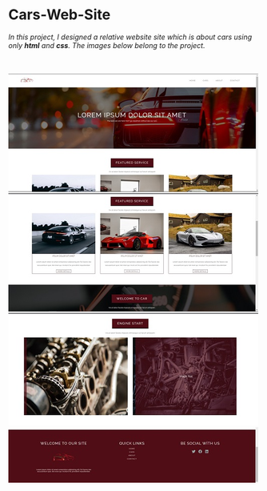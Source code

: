 # Cars-Web-Site
*In this project, I designed a relative website site which is about cars using only **html** and **css**.
The images below belong to the project.*

<br> <br>
<img src="https://github.com/Cagritrkmen/Cars-Web-Site/blob/master/project%20images/picture%201.jpg" alt="Image not found!" >
<img src="https://github.com/Cagritrkmen/Cars-Web-Site/blob/master/project%20images/picture%202.jpg" alt="Image not found!" >
<img src="https://github.com/Cagritrkmen/Cars-Web-Site/blob/master/project%20images/picture%203.jpg" alt="Image not found!" >
<img src="https://github.com/Cagritrkmen/Cars-Web-Site/blob/master/project%20images/picture%204.jpg" alt="Image not found!" >
